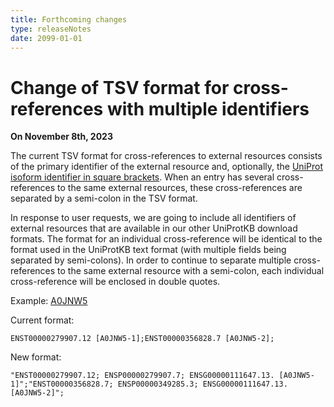 ```yaml
---
title: Forthcoming changes
type: releaseNotes
date: 2099-01-01
---
```


# Change of TSV format for cross-references with multiple identifiers

**On November 8th, 2023**

The current TSV format for cross-references to external resources consists of the primary identifier of the external resource and, optionally, the [UniProt isoform identifier in square brackets](https://www.uniprot.org/help/isoform_crossreferences). When an entry has several cross-references to the same external resources, these cross-references are separated by a semi-colon in the TSV format.

In response to user requests, we are going to include all identifiers of external resources that are available in our other UniProtKB download formats. The format for an individual cross-reference will be identical to the format used in the UniProtKB text format (with multiple fields being separated by semi-colons). In order to continue to separate multiple cross-references to the same external resource with a semi-colon, each individual cross-reference will be enclosed in double quotes.

Example: [A0JNW5](https://rest.uniprot.org/uniprotkb/A0JNW5.tsv?fields=xref_ensembl)

Current format:

```
ENST00000279907.12 [A0JNW5-1];ENST00000356828.7 [A0JNW5-2];
```

New format:

```
"ENST00000279907.12; ENSP00000279907.7; ENSG00000111647.13. [A0JNW5-1]";"ENST00000356828.7; ENSP00000349285.3; ENSG00000111647.13. [A0JNW5-2]";
```
